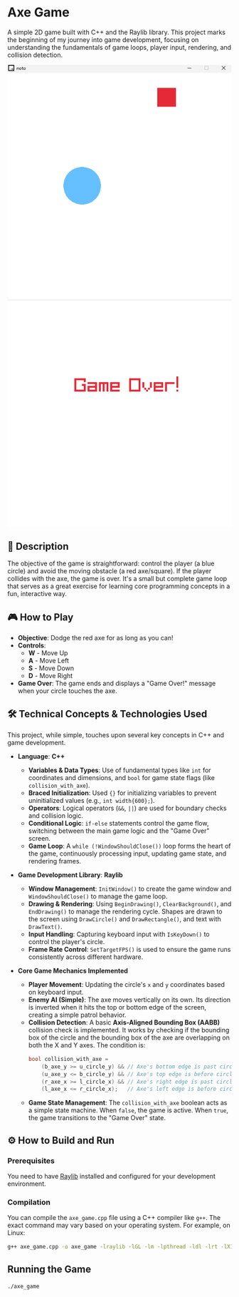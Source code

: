 # Axe Game

A simple 2D game built with C++ and the Raylib library. This project marks the beginning of my journey into game development, focusing on understanding the fundamentals of game loops, player input, rendering, and collision detection.

![gameplay_screenshot 1](image.png)
![gameplay_screenshot 2](image-1.png)

## 📜 Description

The objective of the game is straightforward: control the player (a blue circle) and avoid the moving obstacle (a red axe/square). If the player collides with the axe, the game is over. It's a small but complete game loop that serves as a great exercise for learning core programming concepts in a fun, interactive way.

## 🎮 How to Play

- **Objective**: Dodge the red axe for as long as you can!
- **Controls**:
  - **W** - Move Up
  - **A** - Move Left
  - **S** - Move Down
  - **D** - Move Right
- **Game Over**: The game ends and displays a "Game Over!" message when your circle touches the axe.

## 🛠️ Technical Concepts & Technologies Used

This project, while simple, touches upon several key concepts in C++ and game development.

- **Language**: **C++**

  - **Variables & Data Types**: Use of fundamental types like `int` for coordinates and dimensions, and `bool` for game state flags (like `collision_with_axe`).
  - **Braced Initialization**: Used `{}` for initializing variables to prevent uninitialized values (e.g., `int width{600};`).
  - **Operators**: Logical operators (`&&`, `||`) are used for boundary checks and collision logic.
  - **Conditional Logic**: `if-else` statements control the game flow, switching between the main game logic and the "Game Over" screen.
  - **Game Loop**: A `while (!WindowShouldClose())` loop forms the heart of the game, continuously processing input, updating game state, and rendering frames.

- **Game Development Library**: **Raylib**

  - **Window Management**: `InitWindow()` to create the game window and `WindowShouldClose()` to manage the game loop.
  - **Drawing & Rendering**: Using `BeginDrawing()`, `ClearBackground()`, and `EndDrawing()` to manage the rendering cycle. Shapes are drawn to the screen using `DrawCircle()` and `DrawRectangle()`, and text with `DrawText()`.
  - **Input Handling**: Capturing keyboard input with `IsKeyDown()` to control the player's circle.
  - **Frame Rate Control**: `SetTargetFPS()` is used to ensure the game runs consistently across different hardware.

- **Core Game Mechanics Implemented**
  - **Player Movement**: Updating the circle's `x` and `y` coordinates based on keyboard input.
  - **Enemy AI (Simple)**: The axe moves vertically on its own. Its direction is inverted when it hits the top or bottom edge of the screen, creating a simple patrol behavior.
  - **Collision Detection**: A basic **Axis-Aligned Bounding Box (AABB)** collision check is implemented. It works by checking if the bounding box of the circle and the bounding box of the axe are overlapping on both the X and Y axes. The condition is:
    ```cpp
    bool collision_with_axe =
        (b_axe_y >= u_circle_y) && // Axe's bottom edge is past circle's top edge
        (u_axe_y <= b_circle_y) && // Axe's top edge is before circle's bottom edge
        (r_axe_x >= l_circle_x) && // Axe's right edge is past circle's left edge
        (l_axe_x <= r_circle_x);   // Axe's left edge is before circle's right edge
    ```
  - **Game State Management**: The `collision_with_axe` boolean acts as a simple state machine. When `false`, the game is active. When `true`, the game transitions to the "Game Over" state.

## ⚙️ How to Build and Run

### Prerequisites

You need to have [Raylib](https://www.raylib.com/) installed and configured for your development environment.

### Compilation

You can compile the `axe_game.cpp` file using a C++ compiler like `g++`. The exact command may vary based on your operating system. For example, on Linux:

```bash
g++ axe_game.cpp -o axe_game -lraylib -lGL -lm -lpthread -ldl -lrt -lX11
```

## Running the Game

```bash
./axe_game
```

